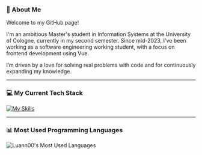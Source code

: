 ### 👋 About Me  
Welcome to my GitHub page!  

I'm an ambitious Master's student in Information Systems at the University of Cologne, currently in my second semester. Since mid-2023, I've been working as a software engineering working student, with a focus on frontend development using Vue.

I’m driven by a love for solving real problems with code and for continuously expanding my knowledge.

---

### 💻 My Current Tech Stack  
[![My Skills](https://skillicons.dev/icons?i=java,html,css,js,vue,react,mysql)](https://skillicons.dev)

---

### 📊 Most Used Programming Languages  
![Luann00's Most Used Languages](https://github-readme-stats.vercel.app/api/top-langs/?username=Luann00&layout=compact&theme=default)
